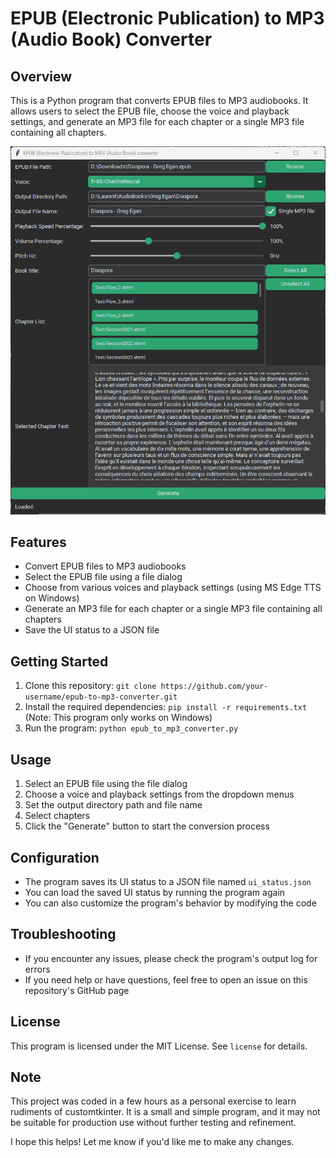 **EPUB (Electronic Publication) to MP3 (Audio Book) Converter** 
============================================================

**Overview**
-----------

This is a Python program that converts EPUB files to MP3 audiobooks. It allows users to select the EPUB file, choose the voice and playback settings, and generate an MP3 file for each chapter or a single MP3 file containing all chapters.

![Screenshot](https://github.com/Gauff/EpubToAudioBookConverter/blob/master/screenshot.png)


**Features**
---------

* Convert EPUB files to MP3 audiobooks
* Select the EPUB file using a file dialog
* Choose from various voices and playback settings (using MS Edge TTS on Windows)
* Generate an MP3 file for each chapter or a single MP3 file containing all chapters
* Save the UI status to a JSON file

**Getting Started**
-------------------

1. Clone this repository: `git clone https://github.com/your-username/epub-to-mp3-converter.git`
2. Install the required dependencies: `pip install -r requirements.txt` (Note: This program only works on Windows)
3. Run the program: `python epub_to_mp3_converter.py`

**Usage**
---------

1. Select an EPUB file using the file dialog
2. Choose a voice and playback settings from the dropdown menus
3. Set the output directory path and file name
4. Select chapters
5. Click the "Generate" button to start the conversion process

**Configuration**
--------------

* The program saves its UI status to a JSON file named `ui_status.json`
* You can load the saved UI status by running the program again
* You can also customize the program's behavior by modifying the code

**Troubleshooting**
-------------------

* If you encounter any issues, please check the program's output log for errors
* If you need help or have questions, feel free to open an issue on this repository's GitHub page

**License**
---------

This program is licensed under the MIT License. See `license` for details.

**Note**
-----

This project was coded in a few hours as a personal exercise to learn rudiments of customtkinter. It is a small and simple program, and it may not be suitable for production use without further testing and refinement.

I hope this helps! Let me know if you'd like me to make any changes.
